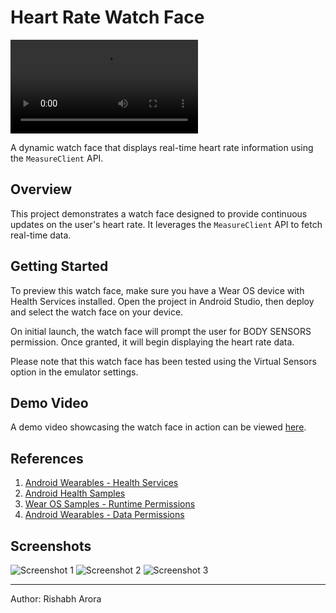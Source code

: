 # Heart Rate Watch Face

![Heart Rate Watch Face Demo](https://user-images.githubusercontent.com/14349274/170134901-3143a69f-54e3-4875-ad43-0f3b41dd7a01.mp4)

A dynamic watch face that displays real-time heart rate information using the `MeasureClient` API.

## Overview

This project demonstrates a watch face designed to provide continuous updates on the user's heart rate. It leverages the `MeasureClient` API to fetch real-time data.

## Getting Started

To preview this watch face, make sure you have a Wear OS device with Health Services installed. Open the project in Android Studio, then deploy and select the watch face on your device.

On initial launch, the watch face will prompt the user for BODY SENSORS permission. Once granted, it will begin displaying the heart rate data.

Please note that this watch face has been tested using the Virtual Sensors option in the emulator settings.

## Demo Video

A demo video showcasing the watch face in action can be viewed [here](https://user-images.githubusercontent.com/14349274/170134901-3143a69f-54e3-4875-ad43-0f3b41dd7a01.mp4).

## References

1. [Android Wearables - Health Services](https://developer.android.com/training/wearables/health-services)
2. [Android Health Samples](https://github.com/android/health-samples)
3. [Wear OS Samples - Runtime Permissions](https://github.com/android/wear-os-samples/tree/main/RuntimePermissionsWear)
4. [Android Wearables - Data Permissions](https://developer.android.com/training/wearables/data/wear-permissions)

## Screenshots

![Screenshot 1](https://user-images.githubusercontent.com/14349274/170135348-ae85f09a-3553-41ea-9981-cbfc0a9dedea.png)
![Screenshot 2](https://user-images.githubusercontent.com/14349274/170135355-f766695d-8e52-4753-aa5b-504d90bf4019.png)
![Screenshot 3](https://user-images.githubusercontent.com/14349274/170135362-50f448d9-e8cc-4a69-8e8f-5dbba079e34f.png)

---

Author: Rishabh Arora
